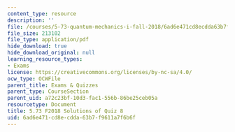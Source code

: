 ```yaml
---
content_type: resource
description: ''
file: /courses/5-73-quantum-mechanics-i-fall-2018/6ad6e471cd8ecdda63b7f9611a7f6b6f_MIT5_73F18_quiz8_soln.pdf
file_size: 213102
file_type: application/pdf
hide_download: true
hide_download_original: null
learning_resource_types:
- Exams
license: https://creativecommons.org/licenses/by-nc-sa/4.0/
ocw_type: OCWFile
parent_title: Exams & Quizzes
parent_type: CourseSection
parent_uid: a72c23bf-10d3-fac1-556b-86be25ceb05a
resourcetype: Document
title: 5.73 F2018 Solutions of Quiz 8
uid: 6ad6e471-cd8e-cdda-63b7-f9611a7f6b6f
---
```

